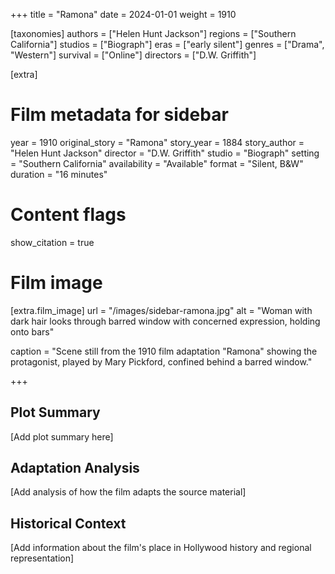 +++
title = "Ramona"
date = 2024-01-01
weight = 1910

[taxonomies]
authors = ["Helen Hunt Jackson"]
regions = ["Southern California"]
studios = ["Biograph"]
eras = ["early silent"]
genres = ["Drama", "Western"]
survival = ["Online"]
directors = ["D.W. Griffith"]

[extra]
# Film metadata for sidebar
year = 1910
original_story = "Ramona"
story_year = 1884
story_author = "Helen Hunt Jackson"
director = "D.W. Griffith"
studio = "Biograph"
setting = "Southern California"
availability = "Available"
format = "Silent, B&W"
duration = "16 minutes"

# Content flags
show_citation = true

# Film image
[extra.film_image]
url = "/images/sidebar-ramona.jpg"
alt = "Woman with dark hair looks through barred window with concerned expression, holding onto bars"

caption = "Scene still from the 1910 film adaptation \"Ramona\" showing the protagonist, played by Mary Pickford, confined behind a barred window."

+++

## Plot Summary

[Add plot summary here]

## Adaptation Analysis

[Add analysis of how the film adapts the source material]

## Historical Context

[Add information about the film's place in Hollywood history and regional representation]